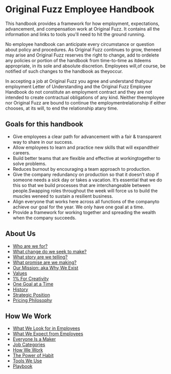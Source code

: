 # Original Fuzz Employee Handbook
This​ ​handbook​ ​provides​ ​a​ ​framework​ ​for​ ​how​ ​employment, expectations,​ ​advancement,​ ​and​ ​compensation​ ​work​ ​at​ ​Original Fuzz. It contains all the information and links to tools you'll need to hit the ground running.

No​ ​employee​ ​handbook​ ​can​ ​anticipate​ ​every​ ​circumstance​ ​or question​ ​about​ ​policy​ ​and​ ​procedures.​ ​As​ ​Original​ ​Fuzz​ ​continues to​ ​grow,​ ​the​ ​need​ ​may​ ​arise​ ​and​ ​Original​ ​Fuzz​ ​reserves​ ​the​ ​right to​ ​change,​ ​add​ ​to​ ​or​ ​delete​ ​any​ ​policies​ ​or​ ​portion​ ​of​ ​the handbook​ ​from​ ​time-to-time​ ​as​ ​it​ ​deems​ ​appropriate,​ ​in​ ​its​ ​sole and​ ​absolute​ ​discretion.​ ​Employees​ ​will,​ ​of​ ​course,​ ​be​ ​notified of​ ​such​ ​changes​ ​to​ ​the​ ​handbook​ ​as​ ​they​ ​occur.

In accepting a job at Original Fuzz you ​agree​ ​and​ ​understand​ ​that​ your ​employment Letter​ ​of​ ​Understanding​ ​and​ ​the Original​ ​Fuzz​ ​Employee​ ​Handbook​ ​do​ ​not​ ​constitute​ ​an​ ​employment contract​ ​and​ ​they​ ​are​ ​not​ ​intended​ ​to​ ​create​ ​contractual obligations​ ​of​ ​any​ ​kind.​ ​Neither​ ​the​ ​employee​ ​nor​ ​Original​ ​Fuzz are​ ​bound​ ​to​ ​continue​ ​the​ ​employment​ ​relationship​ ​if​ ​either chooses,​ ​at​ ​its​ ​will,​ ​to​ ​end​ ​the​ ​relationship​ ​at​ ​any​ ​time.


## Goals​ ​for​ ​this​ ​handbook
* Give​ ​employees​ ​a​ ​clear​ ​path​ ​for​ ​advancement​ ​with​ ​a​ ​fair​ ​& transparent​ ​way​ ​to​ ​share​ ​in​ ​our​ ​success.
* Allow​ ​employees​ ​to​ ​learn​ ​and​ ​practice​ ​new​ ​skills​ ​that​ ​will expand​ ​their​ ​careers.
* Build ​better​ ​teams​ ​that​ ​are​ ​flexible​ ​and​ ​effective​ ​at working​ ​together​ ​to​ ​solve​ ​problems.
* Reduces ​burnout​ ​by encouraging a team approach to production.
* Give​ ​the​ ​company​ ​redundancy​ ​on​ ​production​ ​so​ ​that​ ​it doesn’t​ ​stop​ ​if​ ​someone​ ​needs​ ​a​ ​sick​ ​day​ ​or​ ​takes​ ​a vacation.​ ​It’s​ ​essential​ ​that​ ​we​ ​do​ ​this​ ​so​ ​that​ ​we​ ​build processes​ ​that​ ​are​ ​interchangeable​ ​between​ ​people.​ ​Swapping roles​ ​throughout​ ​the​ ​week​ ​will​ ​force​ ​us​ ​to​ ​build​ ​the muscles​ ​we​ ​need​ ​to​ ​sustain​ ​a​ ​resilient​ ​business.
* Align​ ​everyone​ ​that​ ​works​ ​here​ ​across​ ​all​ ​functions​ ​of​ ​the company​ ​to​ ​achieve​ ​our​ ​goal​ ​for​ ​the​ ​year.​ We only have one goal at a time.
* Provide ​a​ ​framework​ ​for​ ​working​ ​together​ ​and​ ​spreading​ ​the wealth​ ​when​ ​the​ ​company​ ​succeeds.

## About Us
* [Who​ ​are​ ​we​ ​for?](#)
* [What​ ​change​ ​do​ ​we​ ​seek​ ​to​ ​make?](#)
* [What​ ​story​ ​are​ ​we​ ​telling?](#)
* [What​ ​promise​ ​are​ ​we​ ​making?](#)
* [Our Mission: aka Why We Exist](#)
* [Values](#)
* [1% For Creativity](#)
* [One Goal at a Time](#)
* [History](#)
* [Strategic Position](#)
* [Pricing Philosophy](#)

## How We Work
* [What We Look for in Employees](#)
* [What We Expect from Employees](#)
* [Everyone Is a Maker](#)
* [Job Categories](#)
* [How We Work](#)
* [The Power of Habit](#)
* [Tools We Use](#)
* [Playbook](#)
